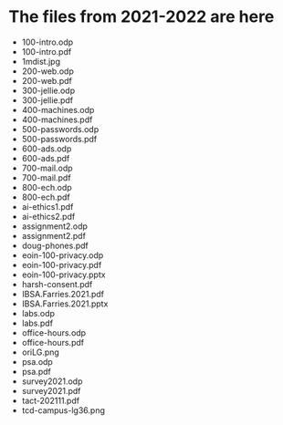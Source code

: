 # The files from 2021-2022 are here

 - 100-intro.odp
 - 100-intro.pdf
 - 1mdist.jpg
 - 200-web.odp
 - 200-web.pdf
 - 300-jellie.odp
 - 300-jellie.pdf
 - 400-machines.odp
 - 400-machines.pdf
 - 500-passwords.odp
 - 500-passwords.pdf
 - 600-ads.odp
 - 600-ads.pdf
 - 700-mail.odp
 - 700-mail.pdf
 - 800-ech.odp
 - 800-ech.pdf
 - ai-ethics1.pdf
 - ai-ethics2.pdf
 - assignment2.odp
 - assignment2.pdf
 - doug-phones.pdf
 - eoin-100-privacy.odp
 - eoin-100-privacy.pdf
 - eoin-100-privacy.pptx
 - harsh-consent.pdf
 - IBSA.Farries.2021.pdf
 - IBSA.Farries.2021.pptx
 - labs.odp
 - labs.pdf
 - office-hours.odp
 - office-hours.pdf
 - oriLG.png
 - psa.odp
 - psa.pdf
 - survey2021.odp
 - survey2021.pdf
 - tact-202111.pdf
 - tcd-campus-lg36.png

